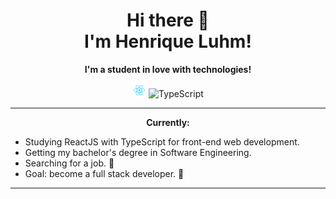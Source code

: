 <h1 align="center">Hi there 👀 <br/> I'm Henrique Luhm! </h1>


<p align="center"><strong>I'm a student in love with technologies!</strong></p>

<p align="center">
<img src ="https://raw.githubusercontent.com/github/explore/80688e429a7d4ef2fca1e82350fe8e3517d3494d/topics/react/react.png" width="22" height="22" alt="React"  />
<img src="https://iconape.com/wp-content/png_logo_vector/typescript.png" width="22" height="22" alt="TypeScript"  />
  
---

<p align="center"><strong>Currently:</strong></p>

- Studying ReactJS with TypeScript for front-end web development.
- Getting my bachelor's degree in Software Engineering.
- Searching for a job. 🔎
- Goal: become a full stack developer. 🥅

---
